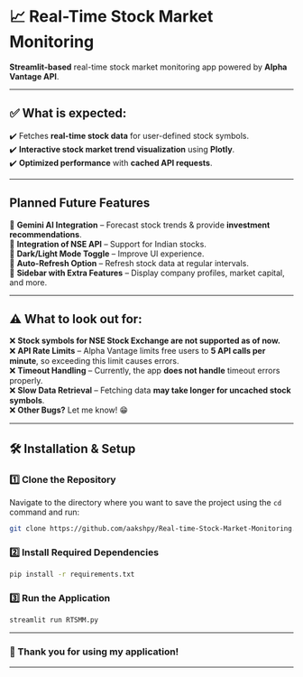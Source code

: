 # 📈 Real-Time Stock Market Monitoring  

 **Streamlit-based** real-time stock market monitoring app powered by **Alpha Vantage API**.  

---

## ✅ **What is expected:**  
✔️ Fetches **real-time stock data** for user-defined stock symbols.  
✔️ **Interactive stock market trend visualization** using **Plotly**.  
✔️ **Optimized performance** with **cached API requests**.  

---

##  **Planned Future Features**  
🔹 **Gemini AI Integration** – Forecast stock trends & provide **investment recommendations**.  
🔹 **Integration of NSE API** – Support for Indian stocks.  
🔹 **Dark/Light Mode Toggle** – Improve UI experience.  
🔹 **Auto-Refresh Option** – Refresh stock data at regular intervals.  
🔹 **Sidebar with Extra Features** – Display company profiles, market capital, and more.  

---

## ⚠️ **What to look out for:**  
❌ **Stock symbols for NSE Stock Exchange are not supported as of now.**  
❌ **API Rate Limits** – Alpha Vantage limits free users to **5 API calls per minute**, so exceeding this limit causes errors.  
❌ **Timeout Handling** – Currently, the app **does not handle** timeout errors properly.  
❌ **Slow Data Retrieval** – Fetching data **may take longer for uncached stock symbols**.  
❌ **Other Bugs?** Let me know! 😁  

---

## 🛠️ **Installation & Setup**  
### **1️⃣ Clone the Repository**  
Navigate to the directory where you want to save the project using the `cd` command and run:  
```bash
git clone https://github.com/aakshpy/Real-time-Stock-Market-Monitoring.git
```

### **2️⃣ Install Required Dependencies**  
```bash
pip install -r requirements.txt
```

### **3️⃣ Run the Application**  
```bash
streamlit run RTSMM.py
```

---

### **💙 Thank you for using my application!**

---

